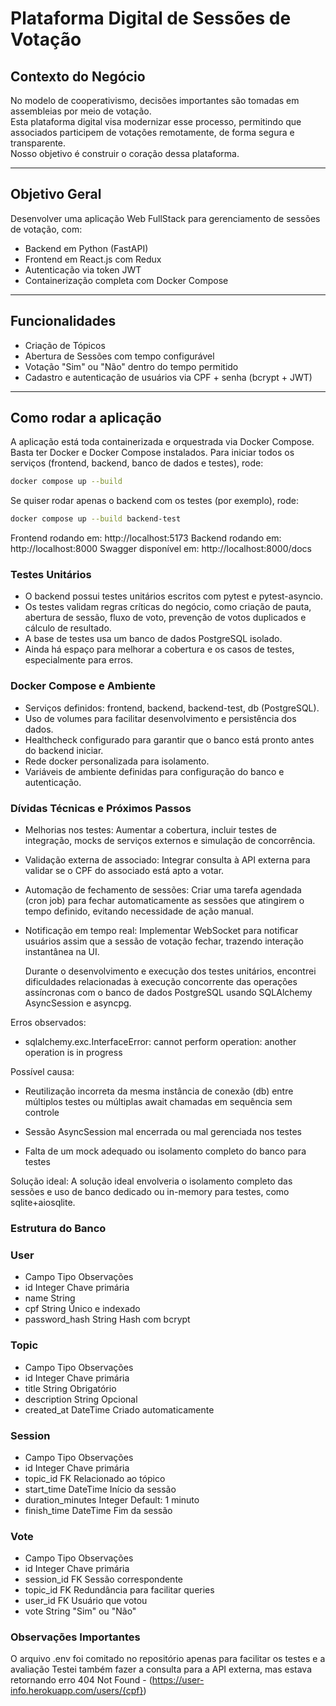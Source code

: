 # Plataforma Digital de Sessões de Votação

## Contexto do Negócio

No modelo de cooperativismo, decisões importantes são tomadas em assembleias por meio de votação.  
Esta plataforma digital visa modernizar esse processo, permitindo que associados participem de votações remotamente, de forma segura e transparente.  
Nosso objetivo é construir o coração dessa plataforma.

---

## Objetivo Geral

Desenvolver uma aplicação Web FullStack para gerenciamento de sessões de votação, com:

- Backend em Python (FastAPI)
- Frontend em React.js com Redux
- Autenticação via token JWT
- Containerização completa com Docker Compose

---

## Funcionalidades

- Criação de Tópicos
- Abertura de Sessões com tempo configurável
- Votação "Sim" ou "Não" dentro do tempo permitido
- Cadastro e autenticação de usuários via CPF + senha (bcrypt + JWT)

---

## Como rodar a aplicação

A aplicação está toda containerizada e orquestrada via Docker Compose. Basta ter Docker e Docker Compose instalados.
Para iniciar todos os serviços (frontend, backend, banco de dados e testes), rode:

```bash
docker compose up --build
```

Se quiser rodar apenas o backend com os testes (por exemplo), rode:

```bash
docker compose up --build backend-test
```

Frontend rodando em: http://localhost:5173
Backend rodando em: http://localhost:8000
Swagger disponível em: http://localhost:8000/docs

### Testes Unitários

- O backend possui testes unitários escritos com pytest e pytest-asyncio.
- Os testes validam regras críticas do negócio, como criação de pauta, abertura de sessão, fluxo de voto, prevenção de votos duplicados e cálculo de resultado.
- A base de testes usa um banco de dados PostgreSQL isolado.
- Ainda há espaço para melhorar a cobertura e os casos de testes, especialmente para erros.

### Docker Compose e Ambiente

- Serviços definidos: frontend, backend, backend-test, db (PostgreSQL).
- Uso de volumes para facilitar desenvolvimento e persistência dos dados.
- Healthcheck configurado para garantir que o banco está pronto antes do backend iniciar.
- Rede docker personalizada para isolamento.
- Variáveis de ambiente definidas para configuração do banco e autenticação.

### Dívidas Técnicas e Próximos Passos

- Melhorias nos testes:
  Aumentar a cobertura, incluir testes de integração, mocks de serviços externos e simulação de concorrência.
- Validação externa de associado:
  Integrar consulta à API externa para validar se o CPF do associado está apto a votar.
- Automação de fechamento de sessões:
  Criar uma tarefa agendada (cron job) para fechar automaticamente as sessões que atingirem o tempo definido, evitando necessidade de ação manual.
- Notificação em tempo real:
  Implementar WebSocket para notificar usuários assim que a sessão de votação fechar, trazendo interação instantânea na UI.

  Durante o desenvolvimento e execução dos testes unitários, encontrei dificuldades relacionadas à execução concorrente das operações assíncronas com o banco de dados PostgreSQL usando SQLAlchemy AsyncSession e asyncpg.

Erros observados:

- sqlalchemy.exc.InterfaceError: cannot perform operation: another operation is in progress

Possível causa:

- Reutilização incorreta da mesma instância de conexão (db) entre múltiplos testes ou múltiplas await chamadas em sequência sem controle

- Sessão AsyncSession mal encerrada ou mal gerenciada nos testes

- Falta de um mock adequado ou isolamento completo do banco para testes

Solução ideal:
A solução ideal envolveria o isolamento completo das sessões e uso de banco dedicado ou in-memory para testes, como sqlite+aiosqlite.

### Estrutura do Banco

### User

- Campo Tipo Observações
- id Integer Chave primária
- name String
- cpf String Único e indexado
- password_hash String Hash com bcrypt

### Topic

- Campo Tipo Observações
- id Integer Chave primária
- title String Obrigatório
- description String Opcional
- created_at DateTime Criado automaticamente

### Session

- Campo Tipo Observações
- id Integer Chave primária
- topic_id FK Relacionado ao tópico
- start_time DateTime Início da sessão
- duration_minutes Integer Default: 1 minuto
- finish_time DateTime Fim da sessão

### Vote

- Campo Tipo Observações
- id Integer Chave primária
- session_id FK Sessão correspondente
- topic_id FK Redundância para facilitar queries
- user_id FK Usuário que votou
- vote String "Sim" ou "Não"

### Observações Importantes

O arquivo .env foi comitado no repositório apenas para facilitar os testes e a avaliação
Testei também fazer a consulta para a API externa, mas estava retornando erro 404 Not Found - (https://user-info.herokuapp.com/users/{cpf})
